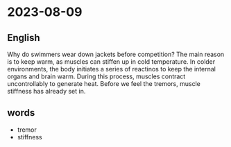 # 2023-08-09

## English
Why do swimmers wear down jackets
before competition? The main reason is to
keep warm, as muscles can stiffen up in
cold temperature. In colder
environments, the body initiates a series of
reactinos to keep the internal organs and
brain warm. During this process, muscles
contract uncontrollably to generate heat.
Before we feel the tremors, muscle
stiffness has already set in.

## words
* tremor
* stiffness

